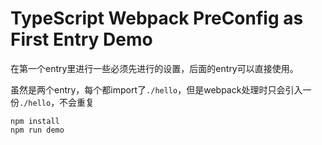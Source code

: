 TypeScript Webpack PreConfig as First Entry Demo
=======================================

在第一个entry里进行一些必须先进行的设置，后面的entry可以直接使用。

虽然是两个entry，每个都import了`./hello`，但是webpack处理时只会引入一份`./hello`，不会重复

```
npm install
npm run demo
```
